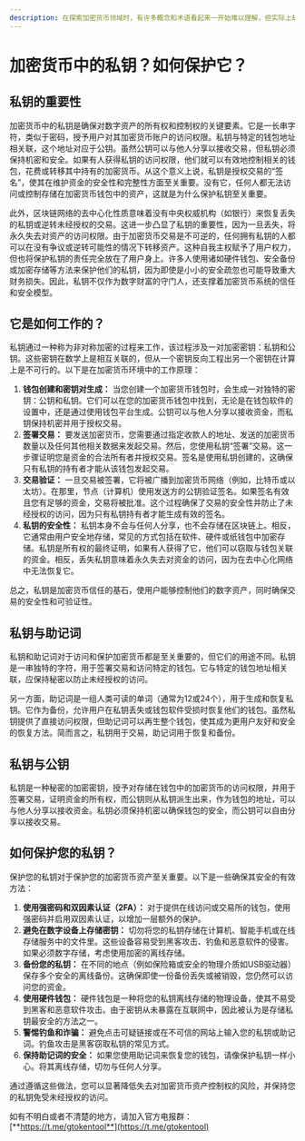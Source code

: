 ```yaml
---
description: 在探索加密货币领域时，有许多概念和术语看起来一开始难以理解，但实际上却至关重要。私钥就是其中之一；这就是为什么我们决定在本文中讨论有关它的每一个细节。
---
```


# 加密货币中的私钥？如何保护它？

## 私钥的重要性

加密货币中的私钥是确保对数字资产的所有权和控制权的关键要素。它是一长串字符，类似于密码，授予用户对其加密货币账户的访问权限。私钥与特定的钱包地址相关联，这个地址对应于公钥。虽然公钥可以与他人分享以接收交易，但私钥必须保持机密和安全。如果有人获得私钥的访问权限，他们就可以有效地控制相关的钱包，花费或转移其中持有的加密货币。从这个意义上说，私钥是授权交易的“签名”，使其在维护资金的安全性和完整性方面至关重要。没有它，任何人都无法访问或控制存储在加密货币钱包中的资产，这就是为什么保护私钥至关重要。

此外，区块链网络的去中心化性质意味着没有中央权威机构（如银行）来恢复丢失的私钥或逆转未经授权的交易。这进一步凸显了私钥的重要性，因为一旦丢失，将永久失去对资产的访问权限。由于加密货币交易是不可逆的，任何拥有私钥的人都可以在没有争议或逆转可能性的情况下转移资产。这种自我主权赋予了用户权力，但也将保护私钥的责任完全放在了用户身上。许多人使用诸如硬件钱包、安全备份或加密存储等方法来保护他们的私钥，因为即使是小小的安全疏忽也可能导致重大财务损失。因此，私钥不仅作为数字财富的守门人，还支撑着加密货币系统的信任和安全模型。

## 它是如何工作的？

私钥通过一种称为非对称加密的过程来工作，该过程涉及一对加密密钥：私钥和公钥。这些密钥在数学上是相互关联的，但从一个密钥反向工程出另一个密钥在计算上是不可行的。以下是在加密货币环境中的工作原理：

1. **钱包创建和密钥对生成：** 当您创建一个加密货币钱包时，会生成一对独特的密钥：公钥和私钥。它们可以在您的加密货币钱包中找到，无论是在钱包软件的设置中，还是通过使用钱包平台生成。公钥可以与他人分享以接收资金，而私钥保持机密并用于授权交易。
2. **签署交易：** 要发送加密货币，您需要通过指定收款人的地址、发送的加密货币数量以及任何其他相关数据来发起交易。然后，您使用私钥“签署”交易。这一步骤证明您是资金的合法所有者并授权交易。签名是使用私钥创建的，这确保只有私钥的持有者才能从该钱包发起交易。
3. **交易验证：** 一旦交易被签署，它将被广播到加密货币网络（例如，比特币或以太坊）。在那里，节点（计算机）使用发送方的公钥验证签名。如果签名有效且您有足够的资金，交易将被批准。这个过程确保了交易的安全性并防止了未经授权的访问，因为只有私钥持有者才能生成有效的签名。
4. **私钥的安全性：** 私钥本身不会与任何人分享，也不会存储在区块链上。相反，它通常由用户安全地存储，常见的方式包括在软件、硬件或纸钱包中加密存储。私钥是所有权的最终证明，如果有人获得了它，他们可以窃取与钱包关联的资金。相反，丢失私钥意味着永久失去对资金的访问，因为在去中心化网络中无法恢复它。

总之，私钥是加密货币信任的基石，使用户能够控制他们的数字资产，同时确保交易的安全性和可验证性。

## 私钥与助记词

私钥和助记词对于访问和保护加密货币都是至关重要的，但它们的用途不同。私钥是一串独特的字符，用于签署交易和访问特定的钱包。它与特定的钱包地址相关联，应保持秘密以防止未经授权的访问。

另一方面，助记词是一组人类可读的单词（通常为12或24个），用于生成和恢复私钥。它作为备份，允许用户在私钥丢失或钱包软件受损时恢复他们的钱包。虽然私钥提供了直接访问权限，但助记词可以再生整个钱包，使其成为更用户友好和安全的恢复方法。简而言之，私钥用于交易，助记词用于恢复和备份。

## 私钥与公钥

私钥是一种秘密的加密密钥，授予对存储在钱包中的加密货币的访问权限，并用于签署交易，证明资金的所有权，而公钥则从私钥派生出来，作为钱包的地址，可以与他人分享以接收资金。私钥必须保持机密以确保钱包的安全，而公钥可以自由分享以接收交易。

## 如何保护您的私钥？

保护您的私钥对于保护您的加密货币资产至关重要。以下是一些确保其安全的有效方法：

1. **使用强密码和双因素认证（2FA）：** 对于提供在线访问或交易所的钱包，使用强密码并启用双因素认证，以增加一层额外的保护。
2. **避免在数字设备上存储密钥：** 切勿将您的私钥存储在计算机、智能手机或在线存储服务中的文件里。这些设备容易受到黑客攻击、钓鱼和恶意软件的侵害。如果必须数字存储，考虑使用加密的离线存储。
3. **备份您的私钥：** 在不同的地点（例如保险箱或安全的物理介质如USB驱动器）保存多个安全的离线备份。这确保即使一份备份丢失或被销毁，您仍然可以访问您的资金。
4. **使用硬件钱包：** 硬件钱包是一种将您的私钥离线存储的物理设备，使其不易受到黑客和恶意软件攻击。由于密钥从未暴露在互联网中，因此被认为是存储私钥最安全的方法之一。
5. **警惕钓鱼和诈骗：** 避免点击可疑链接或在不可信的网站上输入您的私钥或助记词。钓鱼攻击是黑客窃取私钥的常见方式。
6. **保持助记词的安全：** 如果您使用助记词来恢复您的钱包，请像保护私钥一样小心。将其离线存储，切勿与任何人分享。

通过遵循这些做法，您可以显著降低失去对加密货币资产控制权的风险，并保持您的私钥免受未经授权的访问。

如有不明白或者不清楚的地方，请加入官方电报群：[**https://t.me/gtokentool**](https://t.me/gtokentool)
